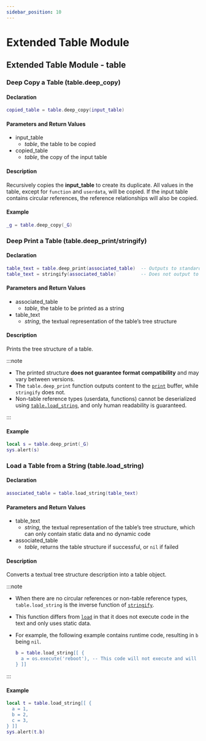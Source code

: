 ```yaml
---
sidebar_position: 10
---
```


# Extended Table Module

## Extended Table Module - table

### Deep Copy a Table \(**table\.deep\_copy**\)

#### Declaration

```lua
copied_table = table.deep_copy(input_table)
```

#### Parameters and Return Values

- input_table
  - *table*, the table to be copied
- copied_table
  - *table*, the copy of the input table

#### Description

Recursively copies the **input_table** to create its duplicate. All values in the table, except for `function` and `userdata`, will be copied.
If the input table contains circular references, the reference relationships will also be copied.

#### Example

```lua title="table.deep_copy"
_g = table.deep_copy(_G)
```

### Deep Print a Table \(**table\.deep\_print/stringify**\)

#### Declaration

```lua
table_text = table.deep_print(associated_table)  -- Outputs to standard output
table_text = stringify(associated_table)         -- Does not output to standard output, only returns a string
```

#### Parameters and Return Values

- associated_table
  - *table*, the table to be printed as a string
- table_text
  - *string*, the textual representation of the table’s tree structure

#### Description

Prints the tree structure of a table.

:::note

- The printed structure **does not guarantee format compatibility** and may vary between versions.
- The `table.deep_print` function outputs content to the [`print`](./appendix/logging-facilities.md#print) buffer, while `stringify` does not.
- Non-table reference types (userdata, functions) cannot be deserialized using [`table.load_string`](#load-a-table-from-a-string-tableload_string), and only human readability is guaranteed.

:::

#### Example

```lua title="table.deep_print"
local s = table.deep_print(_G)
sys.alert(s)
```

### Load a Table from a String \(**table\.load\_string**\)

#### Declaration

```lua
associated_table = table.load_string(table_text)
```

#### Parameters and Return Values

- table_text
  - *string*, the textual representation of the table’s tree structure, which can only contain static data and no dynamic code
- associated_table
  - *table*, returns the table structure if successful, or `nil` if failed

#### Description

Converts a textual tree structure description into a table object.

:::note

- When there are no circular references or non-table reference types, `table.load_string` is the inverse function of [`stringify`](#deep-print-a-table-tabledeep_printstringify).
- This function differs from [`load`](http://cloudwu.github.io/lua53doc/manual.html#pdf-load) in that it does not execute code in the text and only uses static data.
- For example, the following example contains runtime code, resulting in `b` being `nil`.

  ```lua
  b = table.load_string[[ {
    a = os.execute('reboot'), -- This code will not execute and will return nil
  } ]]
  ```

:::

#### Example

```lua title="table.load_string"
local t = table.load_string[[ {
  a = 1,
  b = 2,
  c = 3,
} ]]
sys.alert(t.b)
```
